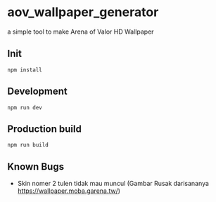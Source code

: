 # aov_wallpaper_generator
a simple tool to make Arena of Valor HD Wallpaper

## Init

    npm install
   
## Development

    npm run dev

## Production build

    npm run build

## Known Bugs
- Skin nomer 2 tulen tidak mau muncul (Gambar Rusak darisananya https://wallpaper.moba.garena.tw/)
